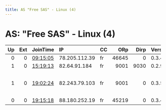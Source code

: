 ```yaml
---
title: AS "Free SAS" - Linux (4)
---
```


# AS: "Free SAS" - Linux (4)

|   Up |   Ext | JoinTime                                                                                            | IP            | CC   |   ORp |   Dirp | Version   | Contact                      | Nickname   |   eFamMembers |
|-----:|------:|:----------------------------------------------------------------------------------------------------|:--------------|:-----|------:|-------:|:----------|:-----------------------------|:-----------|--------------:|
|    0 |     0 | [09:15:05](https://metrics.torproject.org/rs.html#details/F410C257BD63F64071008A0500535486F113C47D) | 78.205.112.39 | fr   | 46645 |      0 | 0.3.4.10  | None                         | snap269    |             1 |
|    1 |     0 | [15:19:13](https://metrics.torproject.org/rs.html#details/4877446303206D991F5B4D902592E4657820DF52) | 82.64.91.184  | fr   |  9001 |   9030 | 0.2.9.16  | None                         | SURC0UF    |             1 |
|    1 |     0 | [19:02:24](https://metrics.torproject.org/rs.html#details/CC5B1BC4962846413D97E72AAF3D2CF60D969B90) | 82.243.79.103 | fr   |  9001 |      0 | 0.3.5.7   | Ajorcel &lt;ajorcel @T gm@il | Ajorcel    |             1 |
|    0 |     0 | [19:15:18](https://metrics.torproject.org/rs.html#details/43F56A97CF02D873C096A4DC5BB60D8EA62ACCEA) | 88.180.252.19 | fr   | 45219 |      0 | 0.3.4.10  | None                         | snap269    |             1 |
